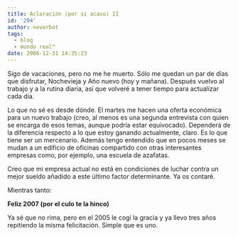 ```yaml
---
title: Aclaración (por si acaso) II
id: '294'
author: neverbot
tags:
  - blog
  - mundo real™
date: 2006-12-31 14:35:23
---
```


Sigo de vacaciones, pero no me he muerto. Sólo me quedan un par de días que disfrutar, Nochevieja y Año nuevo (hoy y mañana). Después vuelvo al trabajo y a la rutina diaria, así que volveré a tener tiempo para actualizar cada día.

Lo que no sé es desde dónde. El martes me hacen una oferta económica para un nuevo trabajo (creo, al menos es una segunda entrevista con quien se encarga de esos temas, aunque podría estar equivocado). Dependerá de la diferencia respecto a lo que estoy ganando actualmente, claro. Es lo que tiene ser un mercenario. Además tengo entendido que en pocos meses se mudan a un edificio de oficinas compartido con otras interesantes empresas como, por ejemplo, una escuela de azafatas.

Creo que mi empresa actual no está en condiciones de luchar contra un mejor sueldo añadido a este último factor determinante. Ya os contaré.

Mientras tanto:

**Feliz 2007 (por el culo te la hinco)**

Ya sé que no rima, pero en el 2005 le cogí la gracia y ya llevo tres años repitiendo la misma felicitación. Simple que es uno.
